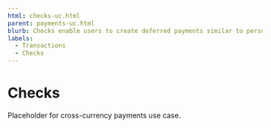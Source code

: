 ```yaml
---
html: checks-uc.html
parent: payments-uc.html
blurb: Checks enable users to create deferred payments similar to personal paper checks.
labels:
  - Transactions
  - Checks
---
```

# Checks

Placeholder for cross-currency payments use case.